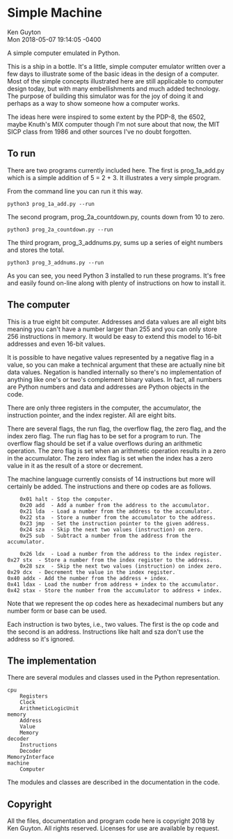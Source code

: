 # Simple Machine

Ken Guyton<br />
Mon 2018-05-07 19:14:05 -0400

A simple computer emulated in Python.

This is a ship in a bottle.  It's a little, simple computer emulator
written over a few days to illustrate some of the basic ideas in the
design of a computer.  Most of the simple concepts illustrated here
are still applicable to computer design today, but with many
embellishments and much added technology.  The purpose of building
this simulator was for the joy of doing it and perhaps as a way to
show someone how a computer works.

The ideas here were inspired to some extent by the PDP-8, the 6502,
maybe Knuth's MIX computer though I'm not sure about that now, the
MIT SICP class from 1986 and other sources I've no doubt forgotten.

## To run

There are two programs currently included here.  The first is
prog_1a_add.py which is a simple addition of 5 = 2 + 3.  It illustrates
a very simple program.

From the command line you can run it this way.

    python3 prog_1a_add.py --run

The second program, prog_2a_countdown.py, counts down from 10 to zero.

    python3 prog_2a_countdown.py --run

The third program, prog_3_addnums.py, sums up a series of eight
numbers and stores the total.

    python3 prog_3_addnums.py --run

As you can see, you need Python 3 installed to run these programs.
It's free and easily found on-line along with plenty of instructions on
how to install it.

## The computer

This is a true eight bit computer.  Addresses and data values are all
eight bits meaning you can't have a number larger than 255 and you can
only store 256 instructions in memory.  It would be easy to extend
this model to 16-bit addresses and even 16-bit values.

It is possible to have negative values represented by a negative flag
in a value, so you can make a technical argument that these are
actually nine bit data values.  Negation is handled internally so
there's no implementation of anything like one's or two's complement
binary values.  In fact, all numbers are Python numbers and data and
addresses are Python objects in the code.

There are only three registers in the computer, the accumulator, the
instruction pointer, and the index register.  All are eight bits.

There are several flags, the run flag, the overflow flag, the zero
flag, and the index zero flag.  The run flag has to be set for a
program to run.  The overflow flag should be set if a value overflows
during an arithmetic operation.  The zero flag is set when an
arithmetic operation results in a zero in the accumulator.  The zero
index flag is set when the index has a zero value in it as the result
of a store or decrement.

The machine language currently consists of 14 instructions but more
will certainly be added.  The instructions and there op codes are as
follows.

        0x01 halt - Stop the computer.
        0x20 add  - Add a number from the address to the accumulator.
        0x21 lda  - Load a number from the address to the accumulator.
        0x22 sta  - Store a number from the accumulator to the address.
        0x23 jmp  - Set the instruction pointer to the given address.
        0x24 sza  - Skip the next two values (instruction) on zero.
        0x25 sub  - Subtract a number from the address from the accumulator.

        0x26 ldx  - Load a number from the address to the index register.
	0x27 stx  - Store a number from the index register to the address.
        0x28 szx  - Skip the next two values (instruction) on index zero.
	0x29 dcx  - Decrement the value in the index register.
	0x40 addx - Add the number from the address + index.
	0x41 ldax - Load the number from address + index to the accumulator.
	0x42 stax - Store the number from the accumulator to address + index.

Note that we represent the op codes here as hexadecimal numbers but
any number form or base can be used.

Each instruction is two bytes, i.e., two values.  The first is the op
code and the second is an address.  Instructions like halt and sza
don't use the address so it's ignored.

## The implementation

There are several modules and classes used in the Python
representation.

    cpu
        Registers
        Clock
        ArithmeticLogicUnit
    memory
        Address
        Value
        Memory
    decoder
        Instructions
        Decoder
	MemoryInterface
    machine
        Computer

The modules and classes are described in the documentation in the
code.

## Copyright

All the files, documentation and program code here is copyright 2018
by Ken Guyton.  All rights reserved.  Licenses for use are available
by request.
